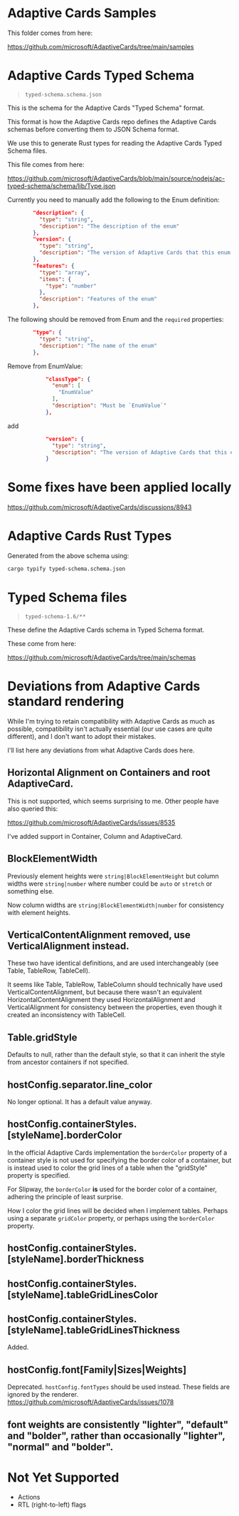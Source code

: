 # Adaptive Cards Samples

This folder comes from here:

https://github.com/microsoft/AdaptiveCards/tree/main/samples


# Adaptive Cards Typed Schema

> `typed-schema.schema.json`

This is the schema for the Adaptive Cards "Typed Schema" format.

This format is how the Adaptive Cards repo defines the Adaptive Cards schemas before converting them to JSON Schema format.

We use this to generate Rust types for reading the Adaptive Cards Typed Schema files.

This file comes from here:

https://github.com/microsoft/AdaptiveCards/blob/main/source/nodejs/ac-typed-schema/schema/lib/Type.json

Currently you need to manually add the following to the Enum definition:

```json
        "description": {
          "type": "string",
          "description": "The description of the enum"
        },
        "version": {
          "type": "string",
          "description": "The version of Adaptive Cards that this enum was introduced in"
        },
        "features": {
          "type": "array",
          "items": {
            "type": "number"
          },
          "description": "Features of the enum"
        },
```

The following should be removed from Enum and the `required` properties:
```json
        "type": {
          "type": "string",
          "description": "The name of the enum"
        },
```

Remove from EnumValue:
```json
            "classType": {
              "enum": [
                "EnumValue"
              ],
              "description": "Must be `EnumValue`"
            },
```
add
```json
            "version": {
              "type": "string",
              "description": "The version of Adaptive Cards that this enum value was introduced in"
            }
```

# Some fixes have been applied locally

https://github.com/microsoft/AdaptiveCards/discussions/8943


# Adaptive Cards Rust Types

Generated from the above schema using:
```sh
cargo typify typed-schema.schema.json
```


# Typed Schema files

> `typed-schema-1.6/**`

These define the Adaptive Cards schema in Typed Schema format.

These come from here:

https://github.com/microsoft/AdaptiveCards/tree/main/schemas


# Deviations from Adaptive Cards standard rendering

While I'm trying to retain compatibility with Adaptive Cards as much as possible,
compatibility isn't actually essential (our use cases are quite different), and I don't want
to adopt their mistakes.

I'll list here any deviations from what Adaptive Cards does here.

## Horizontal Alignment on Containers and root AdaptiveCard.

This is not supported, which seems surprising to me. Other people have also queried this:

https://github.com/microsoft/AdaptiveCards/issues/8535

I've added support in Container, Column and AdaptiveCard.

## BlockElementWidth

Previously element heights were `string|BlockElementHeight` but column widths were `string|number` where number could be `auto` or `stretch` or something else.

Now column widths are `string|BlockElementWidth|number` for consistency with element heights.

## VerticalContentAlignment removed, use VerticalAlignment instead.

These two have identical definitions, and are used interchangeably (see Table, TableRow, TableCell).

It seems like Table, TableRow, TableColumn should technically have used VerticalContentAlignment, but because there
wasn't an equivalent HorizontalContentAlignment they used HorizontalAlignment and VerticalAlignment for consistency
between the properties, even though it created an inconsistency with TableCell.

## Table.gridStyle

Defaults to null, rather than the default style, so that it can inherit the style from ancestor containers if not specified.

## hostConfig.separator.line_color

No longer optional. It has a default value anyway.

## hostConfig.containerStyles.[styleName].borderColor

In the official Adaptive Cards implementation the `borderColor` property of a container style is not used for
specifying the border color of a container, but is instead used to color the grid lines of a table when 
the "gridStyle" property is specified.

For Slipway, the `borderColor` **is** used for the border color of a container, adhering the principle of least
surprise.

How I color the grid lines will be decided when I implement tables. Perhaps using a separate `gridColor` property, or perhaps using the `borderColor` property.

## hostConfig.containerStyles.[styleName].borderThickness
## hostConfig.containerStyles.[styleName].tableGridLinesColor
## hostConfig.containerStyles.[styleName].tableGridLinesThickness

Added.

## hostConfig.font[Family|Sizes|Weights]

Deprecated. `hostConfig.fontTypes` should be used instead. These fields are ignored by the renderer.
https://github.com/microsoft/AdaptiveCards/issues/1078


## font weights are consistently "lighter", "default" and "bolder", rather than occasionally "lighter", "normal" and "bolder".

# Not Yet Supported

- Actions
- RTL (right-to-left) flags
